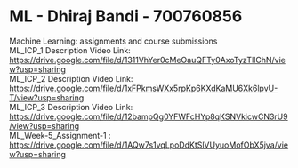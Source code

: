 # ML - Dhiraj Bandi - 700760856
Machine Learning: assignments and course submissions\
ML_ICP_1 Description Video Link: https://drive.google.com/file/d/1311VhYer0cMeOauQFTy0AxoTyzTllChN/view?usp=sharing \
ML_ICP_2 Description Video Link: https://drive.google.com/file/d/1xFPkmsWXx5rpKp6KXdKaMU6Xk6lpvU-T/view?usp=sharing \
ML_ICP_3 Description Video Link: https://drive.google.com/file/d/12bampQg0YFWFcHYp8qKSNVkicwCN3rU9/view?usp=sharing \
ML_Week-5_Assignment-1 : https://drive.google.com/file/d/1AQw7s1vqLpoDdKtSlVUyuoMofObX5jva/view?usp=sharing

